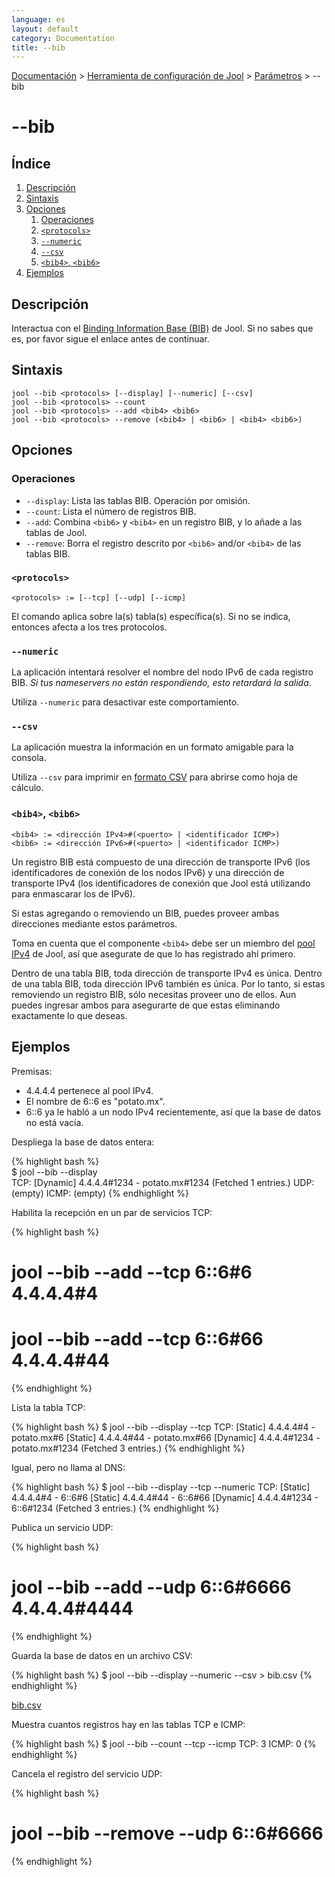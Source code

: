```yaml
---
language: es
layout: default
category: Documentation
title: --bib
---
```


[Documentación](documentation.html) > [Herramienta de configuración de Jool](documentation.html#aplicacion-de-espacio-de-usuario) > [Parámetros](usr-flags.html) > \--bib

# \--bib

## Índice

1. [Descripción](#descripcion)
2. [Sintaxis](#sintaxis)
3. [Opciones](#opciones)
   1. [Operaciones](#operaciones)
   2. [`<protocols>`](#protocolos)
   3. [`--numeric`](#numeric)
   4. [`--csv`](#csv)
   5. [`<bib4>`, `<bib6>`](#bib4-bib6)
4. [Ejemplos](#ejemplos)

## Descripción

Interactua con el [Binding Information Base (BIB)](bib.html) de Jool. Si no sabes que es, por favor sigue el enlace antes de continuar.


## Sintaxis

	jool --bib <protocols> [--display] [--numeric] [--csv]
	jool --bib <protocols> --count
	jool --bib <protocols> --add <bib4> <bib6>
	jool --bib <protocols> --remove (<bib4> | <bib6> | <bib4> <bib6>)

## Opciones

### Operaciones

* `--display`: Lista las tablas BIB. Operación por omisión.
* `--count`: Lista el número de registros BIB.
* `--add`: Combina `<bib6>` y `<bib4>` en un registro BIB, y lo añade a las tablas de Jool.
* `--remove`: Borra el registro descrito por `<bib6>` and/or `<bib4>` de las tablas BIB.

### `<protocols>`

	<protocols> := [--tcp] [--udp] [--icmp]

El comando aplica sobre la(s) tabla(s) específica(s). Si no se indica, entonces afecta a los tres protocolos.

### `--numeric`

La aplicación intentará resolver el nombre del nodo IPv6 de cada registro BIB. _Si tus nameservers no están respondiendo, esto retardará la salida_.

Utiliza `--numeric` para desactivar este comportamiento.

### `--csv`

La aplicación muestra la información en un formato amigable para la consola.

Utiliza `--csv` para imprimir en [formato CSV](http://es.wikipedia.org/wiki/CSV) para abrirse como hoja de cálculo.

### `<bib4>`, `<bib6>`

	<bib4> := <dirección IPv4>#(<puerto> | <identificador ICMP>)
	<bib6> := <dirección IPv6>#(<puerto> | <identificador ICMP>)

Un registro BIB está compuesto de una dirección de transporte IPv6 (los identificadores de conexión de los nodos IPv6) y una dirección de transporte IPv4 (los identificadores de conexión que Jool está utilizando para enmascarar los de IPv6).

Si estas agregando o removiendo un BIB, puedes proveer ambas direcciones mediante estos parámetros.

Toma en cuenta que el componente `<bib4>` debe ser un miembro del [pool IPv4](usr-flags-pool4.html) de Jool, así que asegurate de que lo has registrado ahí primero.

Dentro de una tabla BIB, toda dirección de transporte IPv4 es única. Dentro de una tabla BIB, toda dirección IPv6 también es única. Por lo tanto, si estas removiendo un registro BIB, sólo necesitas proveer uno de ellos. Aun puedes ingresar ambos para asegurarte de que estas eliminando exactamente lo que deseas.


## Ejemplos

Premisas:

* 4.4.4.4 pertenece al pool IPv4.
* El nombre de 6::6 es "potato.mx".
* 6::6 ya le habló a un nodo IPv4 recientemente, así que la base de datos no está vacía.

Despliega la base de datos entera:

{% highlight bash %}<br />
$ jool --bib --display<br />
TCP:
[Dynamic] 4.4.4.4#1234 - potato.mx#1234
  (Fetched 1 entries.)
UDP:
  (empty)
ICMP:
  (empty)
{% endhighlight %}

Habilita la recepción en un par de servicios TCP:

{% highlight bash %}
# jool --bib --add --tcp 6::6#6 4.4.4.4#4
# jool --bib --add --tcp 6::6#66 4.4.4.4#44
{% endhighlight %}

Lista la tabla TCP:

{% highlight bash %}
$ jool --bib --display --tcp
TCP:
[Static] 4.4.4.4#4 - potato.mx#6
[Static] 4.4.4.4#44 - potato.mx#66
[Dynamic] 4.4.4.4#1234 - potato.mx#1234
  (Fetched 3 entries.)
{% endhighlight %}

Igual, pero no llama al DNS:

{% highlight bash %}
$ jool --bib --display --tcp --numeric
TCP:
[Static] 4.4.4.4#4 - 6::6#6
[Static] 4.4.4.4#44 - 6::6#66
[Dynamic] 4.4.4.4#1234 - 6::6#1234
  (Fetched 3 entries.)
{% endhighlight %}

Publica un servicio UDP:

{% highlight bash %}
# jool --bib --add --udp 6::6#6666 4.4.4.4#4444
{% endhighlight %}

Guarda la base de datos en un archivo CSV:

{% highlight bash %}
$ jool --bib --display --numeric --csv > bib.csv
{% endhighlight %}

[bib.csv](obj/bib.csv)

Muestra cuantos registros hay en las tablas TCP e ICMP:

{% highlight bash %}
$ jool --bib --count --tcp --icmp
TCP: 3
ICMP: 0
{% endhighlight %}

Cancela el registro del servicio UDP:

{% highlight bash %}
# jool --bib --remove --udp 6::6#6666
{% endhighlight %}
